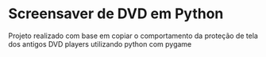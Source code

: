 # Screensaver de DVD em Python

Projeto realizado com base em copiar o comportamento da proteção de tela dos antigos DVD players utilizando python com pygame 
